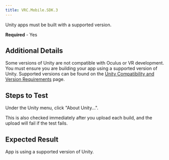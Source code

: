 ```yaml
---
title: VRC.Mobile.SDK.3
---
```

Unity apps must be built with a supported version.

**Required** - Yes

## Additional Details

Some versions of Unity are not compatible with Oculus or VR development. You must ensure you are building your app using a supported version of Unity. Supported versions can be found on the [Unity Compatibility and Version Requirements](/documentation/unity/latest/concepts/unity-req/) page. 

## Steps to Test

Under the Unity menu, click "About Unity...".

This is also checked immediately after you upload each build, and the upload will fail if the test fails.

## Expected Result

App is using a supported version of Unity.

